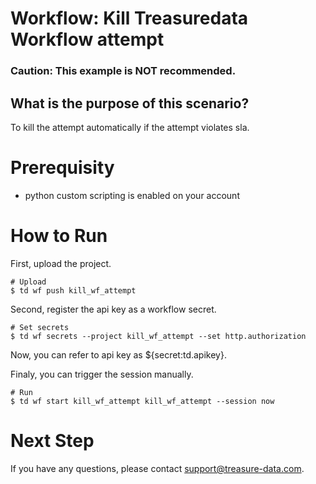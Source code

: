 # Workflow: Kill Treasuredata Workflow attempt

### Caution: This example is NOT recommended.

## What is the purpose of this scenario?
To kill the attempt automatically if the attempt violates sla.

# Prerequisity
- python custom scripting is enabled on your account

# How to Run
First, upload the project.

    # Upload
    $ td wf push kill_wf_attempt

Second, register the api key as a workflow secret.

    # Set secrets
    $ td wf secrets --project kill_wf_attempt --set http.authorization

Now, you can refer to api key as ${secret:td.apikey}.

Finaly, you can trigger the session manually.

    # Run
    $ td wf start kill_wf_attempt kill_wf_attempt --session now

# Next Step

If you have any questions, please contact [support@treasure-data.com](support@treasure-data.com).
